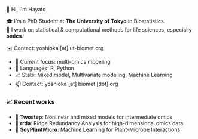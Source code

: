 👋 Hi, I'm Hayato

🎓 I’m a PhD Student at **The University of Tokyo** in Biostatistics.  
🧪 I work on statistical & computational methods for life sciences, especially **omics**.

✉️ Contact: yoshioka [at] ut-biomet.org

- 🔭 Current focus: multi-omics modeling
- 🐍 Languages: R, Python
- 📈 Stats: Mixed model, Multivariate modeling, Machine Learning
- 📫 Contact: yoshioka [at] biomet [dot] org

### 📈 Recent works
- 🚀 **Twostep**: Nonlinear and mixed models for intermediate omics  
- 📐 **rrda**: Ridge Redundancy Analysis for high-dimensional omics data  
- 🌿 **SoyPlantMicro**: Machine Learning for Plant-Microbe Interactions

